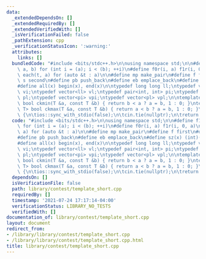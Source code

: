 ```yaml
---
data:
  _extendedDependsOn: []
  _extendedRequiredBy: []
  _extendedVerifiedWith: []
  _isVerificationFailed: false
  _pathExtension: cpp
  _verificationStatusIcon: ':warning:'
  attributes:
    links: []
  bundledCode: "#include <bits/stdc++.h>\n\nusing namespace std;\n\n#define f1r(i,\
    \ a, b) for (int i = (a); i < (b); ++i)\n#define f0r(i, a) f1r(i, 0, a)\n#define\
    \ each(t, a) for (auto &t : a)\n\n#define mp make_pair\n#define f first\n#define\
    \ s second\n#define pb push_back\n#define eb emplace_back\n#define sz(x) (int)(x).size()\n\
    #define all(x) begin(x), end(x)\n\ntypedef long long ll;\ntypedef vector<int>\
    \ vi;\ntypedef vector<ll> vl;\ntypedef pair<int, int> pi;\ntypedef pair<ll, ll>\
    \ pl;\ntypedef vector<pi> vpi;\ntypedef vector<pl> vpl;\n\ntemplate <class T>\
    \ bool ckmin(T &a, const T &b) { return b < a ? a = b, 1 : 0; }\ntemplate <class\
    \ T> bool ckmax(T &a, const T &b) { return a < b ? a = b, 1 : 0; }\n\nint main()\
    \ {\n\tios::sync_with_stdio(false);\n\tcin.tie(nullptr);\n\treturn 0;\n}\n"
  code: "#include <bits/stdc++.h>\n\nusing namespace std;\n\n#define f1r(i, a, b)\
    \ for (int i = (a); i < (b); ++i)\n#define f0r(i, a) f1r(i, 0, a)\n#define each(t,\
    \ a) for (auto &t : a)\n\n#define mp make_pair\n#define f first\n#define s second\n\
    #define pb push_back\n#define eb emplace_back\n#define sz(x) (int)(x).size()\n\
    #define all(x) begin(x), end(x)\n\ntypedef long long ll;\ntypedef vector<int>\
    \ vi;\ntypedef vector<ll> vl;\ntypedef pair<int, int> pi;\ntypedef pair<ll, ll>\
    \ pl;\ntypedef vector<pi> vpi;\ntypedef vector<pl> vpl;\n\ntemplate <class T>\
    \ bool ckmin(T &a, const T &b) { return b < a ? a = b, 1 : 0; }\ntemplate <class\
    \ T> bool ckmax(T &a, const T &b) { return a < b ? a = b, 1 : 0; }\n\nint main()\
    \ {\n\tios::sync_with_stdio(false);\n\tcin.tie(nullptr);\n\treturn 0;\n}\n"
  dependsOn: []
  isVerificationFile: false
  path: library/contest/template_short.cpp
  requiredBy: []
  timestamp: '2021-07-24 17:17:14-04:00'
  verificationStatus: LIBRARY_NO_TESTS
  verifiedWith: []
documentation_of: library/contest/template_short.cpp
layout: document
redirect_from:
- /library/library/contest/template_short.cpp
- /library/library/contest/template_short.cpp.html
title: library/contest/template_short.cpp
---
```

